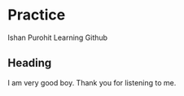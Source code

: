 # Practice

Ishan Purohit
Learning Github

## Heading 

I am very good boy. Thank you for listening to me.